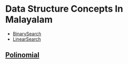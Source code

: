 # Data Structure Concepts In Malayalam

* [BinarySearch](https://drive.google.com/file/d/18nxpmU6j4Z8vumgvDOvoPfEm7hGJBJSR/view?usp=sharing)
* [LinearSearch](https://drive.google.com/file/d/1y8eYlZ5EWj8fCwpYJ1ntxcshn5iAhv6p/view?usp=sharing)
## [Polinomial]()

